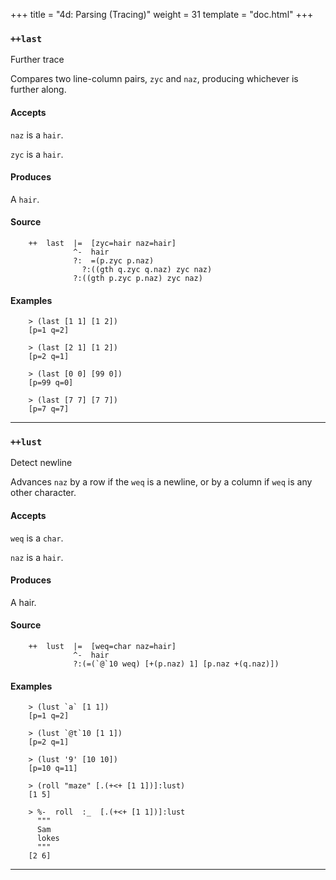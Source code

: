 +++
title = "4d: Parsing (Tracing)"
weight = 31
template = "doc.html"
+++
### `++last`

Further trace

Compares two line-column pairs, `zyc` and `naz`, producing
whichever is further along.

#### Accepts

`naz` is a `hair`.

`zyc` is a `hair`.

#### Produces

A `hair`.

#### Source

```hoon
    ++  last  |=  [zyc=hair naz=hair]
              ^-  hair
              ?:  =(p.zyc p.naz)
                ?:((gth q.zyc q.naz) zyc naz)
              ?:((gth p.zyc p.naz) zyc naz)
```

#### Examples

```
    > (last [1 1] [1 2])
    [p=1 q=2]

    > (last [2 1] [1 2])
    [p=2 q=1]

    > (last [0 0] [99 0])
    [p=99 q=0]

    > (last [7 7] [7 7])
    [p=7 q=7]
```

---
### `++lust`

Detect newline

Advances `naz` by a row if the `weq` is a newline, or by a column if `weq` is
any other character.

#### Accepts

`weq` is a `char`.

`naz` is a `hair`.

#### Produces

A hair.

#### Source

```hoon
    ++  lust  |=  [weq=char naz=hair]
              ^-  hair
              ?:(=(`@`10 weq) [+(p.naz) 1] [p.naz +(q.naz)])
```


#### Examples

```
    > (lust `a` [1 1])
    [p=1 q=2]

    > (lust `@t`10 [1 1])
    [p=2 q=1]

    > (lust '9' [10 10])
    [p=10 q=11]

    > (roll "maze" [.(+<+ [1 1])]:lust)
    [1 5]

    > %-  roll  :_  [.(+<+ [1 1])]:lust
      """
      Sam
      lokes
      """
    [2 6]
```

---
